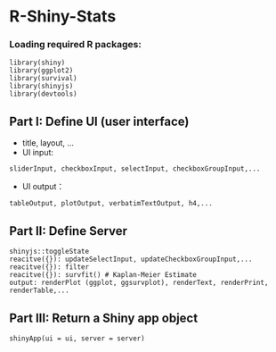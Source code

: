 # R-Shiny-Stats

### Loading required R packages: 
```
library(shiny)
library(ggplot2)
library(survival)
library(shinyjs)
library(devtools)
```

## Part I: Define UI (user interface)
- title, layout, ...
- UI input: 
```
sliderInput, checkboxInput, selectInput, checkboxGroupInput,...
```
- UI output：

```
tableOutput, plotOutput, verbatimTextOutput, h4,...
```
## Part II: Define Server
```
shinyjs::toggleState
reacitve({}): updateSelectInput, updateCheckboxGroupInput,...
reacitve({}): filter
reacitve({}): survfit() # Kaplan-Meier Estimate
output: renderPlot (ggplot, ggsurvplot), renderText, renderPrint, renderTable,...
```

## Part III: Return a Shiny app object
```
shinyApp(ui = ui, server = server)
```



